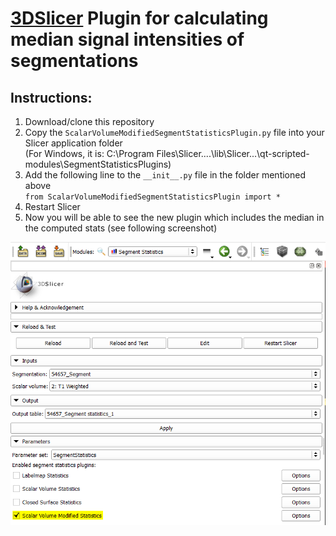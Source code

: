 # [3DSlicer]("https://slicer.org/") Plugin for calculating median signal intensities of segmentations

## Instructions:
1. Download/clone this repository
2. Copy the `ScalarVolumeModifiedSegmentStatisticsPlugin.py` file into your Slicer application folder <br />(For Windows, it is: C:\Program Files\Slicer....\lib\Slicer...\qt-scripted-modules\SegmentStatisticsPlugins)
3. Add the following line to the `__init__.py` file in the folder mentioned above <br />
`from ScalarVolumeModifiedSegmentStatisticsPlugin import *`
4. Restart Slicer
5. Now you will be able to see the new plugin which includes the median in the computed stats (see following screenshot)

![Alt text](screenshot.png?raw=true "Screenshot")
